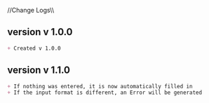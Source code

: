 //Change Logs\\\
## version v 1.0.0
```markdown
+ Created v 1.0.0
```

## version v 1.1.0
```markdown
+ If nothing was entered, it is now automatically filled in
+ If the input format is different, an Error will be generated
```
